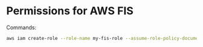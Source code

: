# Permissions for AWS FIS

Commands: 
```bash
aws iam create-role --role-name my-fis-role --assume-role-policy-document file://fis-role-trust-policy.json
``` 